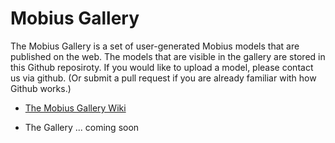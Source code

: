 # Mobius Gallery

The Mobius Gallery is a set of user-generated Mobius models that are published on the web. The models that are visible in the gallery are stored in this Github reposiroty. If you would like to upload a model, please contact us via github. (Or submit a pull request if you are already familiar with how Github works.)

* [The Mobius Gallery Wiki](https://github.com/design-automation/mobius-gallery/wiki/Mobius-Gallery-Wiki)

* The Gallery ... coming soon
